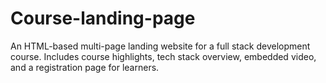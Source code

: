 # Course-landing-page
An HTML-based multi-page landing website for a full stack development course. Includes course highlights, tech stack overview, embedded video, and a registration page for learners.
